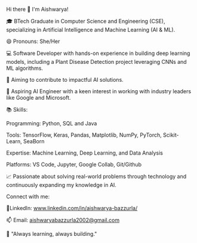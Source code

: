 Hi there 👋 I'm Aishwarya!

🎓 BTech Graduate in Computer Science and Engineering (CSE), specializing in Artificial Intelligence and Machine Learning (AI & ML).

😄 Pronouns: She/Her

💻 Software Developer with hands-on experience in building deep learning models, including a Plant Disease Detection project leveraging CNNs and ML algorithms.

🚀 Aiming to contribute to impactful AI solutions.

🌟 Aspiring AI Engineer with a keen interest in working with industry leaders like Google and Microsoft.

📚 Skills:

Programming: Python, SQL and Java

Tools: TensorFlow, Keras, Pandas, Matplotlib, NumPy, PyTorch, Scikit-Learn, SeaBorn

Expertise: Machine Learning, Deep Learning, and Data Analysis

Platforms: VS Code, Jupyter, Google Collab, Git/Github

📈 Passionate about solving real-world problems through technology and continuously expanding my knowledge in AI.

 Connect with me:

🔗LinkedIn: www.linkedin.com/in/aishwarya-bazzurla/

📫 Email: aishwaryabazzurla2002@gmail.com

🌱 "Always learning, always building."
